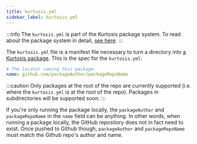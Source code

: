```yaml
---
title: kurtosis.yml
sidebar_label: kurtosis.yml
---
```


:::info
The `kurtosis.yml` is part of the Kurtosis package system. To read about the package system in detail, [see here][how-do-kurtosis-imports-work-explanation].
:::

The `kurtosis.yml` file is a manifest file necessary to turn a directory into [a Kurtosis package][package]. This is the spec for the `kurtosis.yml`:

<!-- TODO UPDATE THIS WHEN DEPENDENCIES GO HERE -->

```yaml
# The locator naming this package.
name: github.com/packageAuthor/packageRepoName
```

<!-- TODO delete this when packages can live in subdirectories -->
:::caution
Only packages at the root of the repo are currently supported (i.e. where the `kurtosis.yml` is at the root of the repo). Packages in subdirectories will be supported soon.
:::

If you're only running the package locally, the `packageAuthor` and `packageRepoName` in the `name` field can be anything. In other words, when running a package locally, the GitHub repository does not in fact need to exist. Once pushed to Github though, `packageAuthor` and `packageRepoName` must match the Github repo's author and name.

<!----------------------- ONLY LINKS BELOW HERE ----------------------------->
[package]: ./packages.md
[how-do-kurtosis-imports-work-explanation]: ../explanations/how-do-kurtosis-imports-work.md
